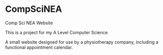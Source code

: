 # CompSciNEA
Comp Sci NEA Website

This is a project for my A Level Computer Science

A small website designed for use by a physiotherapy company, including a functional appointment calendar.
